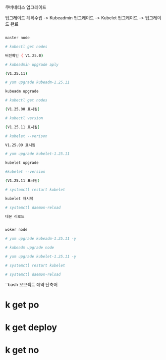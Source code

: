 쿠버네티스 업그레이드

업그레이드 계획수립 -> Kubeadmin 업그레이드 -> Kubelet 업그레이드 -> 업그레이드 완료

```bash

master node

# kubectl get nodes 

버전확인 ( V1.25.0)

# kubeadmin upgrade aply

(V1.25.11)

# yum upgrade kubeadm-1.25.11

kubeadm upgrade

# kubectl get nodes

(V1.25.00 표시됨)

# kubectl version 

(V1.25.11 표시됨)

# kubelet --verison

V1.25.00 표시됨

# yum upgrade kubelet-1.25.11

kubelet upgrade

#kubelet --version

(V1.25.11 표시됨)

# systemctl restart kubelet

kubelet 재시작

# systemctl daemon-reload

데몬 리로드

```

```bash

woker node 

# yum upgrade kubeadm-1.25.11 -y

# kubeadm upgrade node

# yum upgrade kubelet-1.25.11 -y

# systemctl restart kubelet

# systemctl daemon-reload
```


``bash
오브젝트 예약 단축어

# k get po

# k get deploy

# k get no

```